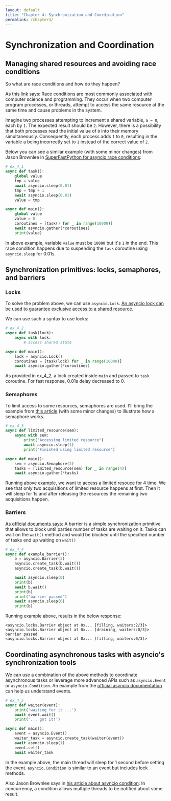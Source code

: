 ```yaml
---
layout: default
title: "Chapter 4: Synchronization and Coordination"
permalink: /chapter4/
---
```


# Synchronization and Coordination
## Managing shared resources and avoiding race conditions
So what are race conditions and how do they happen?

As [this link](https://www.techtarget.com/searchstorage/definition/race-condition) says:
Race conditions are most commonly associated with computer science and programming. 
They occur when two computer program processes, or threads,
attempt to access the same resource at the same time and cause problems in the system.

Imagine two processes attempting to increment a shared variable, `a = 0`, each by `1`. 
The expected result should be `2`. 
However, there is a possibility that both processes read the initial value of `0` into their memory simultaneously. 
Consequently, each process adds `1` to `0`,
resulting in the variable a being incorrectly set to `1` instead of the correct value of `2`.

Below you can see a similar example (with some minor changes) from Jason Brownlee in 
[SuperFastPython for asyncio race conditions](https://superfastpython.com/asyncio-race-conditions/):
```python
# ex_4_1
async def task():
    global value
    tmp = value
    await asyncio.sleep(0.01)
    tmp = tmp + 1
    await asyncio.sleep(0.01)
    value = tmp

async def main():
    global value
    value = 0
    coroutines = [task() for _ in range(10000)]
    await asyncio.gather(*coroutines)
    print(value)
```
In above example, variable `value` must be `10000` but it's `1` in the end.
This race condition happens due to suspending the `task` coroutine using `asyncio.sleep` for 0.01s.

## Synchronization primitives: locks, semaphores, and barriers
### Locks
To solve the problem above, we can use `asyncio.Lock`.
[An asyncio lock can be used to guarantee exclusive access to a shared resource.](https://docs.python.org/3/library/asyncio-sync.html#asyncio.Lock)

We can use such a syntax to use locks:
```python
# ex_4_2
async def task(lock):
    async with lock:
        # access shared state

async def main():
    lock = asyncio.Lock()
    coroutines = [task(lock) for _ in range(10000)]
    await asyncio.gather(*coroutines)
```
As provided in ex_4_2, a lock created inside `main` and passed to `task` coroutine. 
For fast response, 0.01s delay decreased to 0.

### Semaphores
To limit access to some resources, semaphores are used. 
I'll bring the example from [this article](https://medium.com/@kalmlake/async-io-in-python-sync-primitives-19524a10b9da)
(with some minor changes) to illustrate how a semaphore works.
```python
# ex_4_3
async def limited_resource(sem):
    async with sem:
        print("Accessing limited resource")
        await asyncio.sleep(1)
        print("Finished using limited resource")

async def main():
    sem = asyncio.Semaphore(2)
    tasks = [limited_resource(sem) for _ in range(4)]
    await asyncio.gather(*tasks)
```
Running above example, we want to access a limited resouce for 4 time. 
We see that only two acquisitions of limited resource happens at first. 
Then it will sleep for 1s and after releasing the resources the remaining two acquisitions happen.

### Barriers
[As official documents says:](https://docs.python.org/3/library/asyncio-sync.html#asyncio.Barrier) 
A barrier is a simple synchronization primitive that allows to block until parties number of tasks are waiting on it.
Tasks can wait on the `wait()` method and would be blocked until the specified number of tasks end up waiting on `wait()`

```python
# ex_4_4
async def example_barrier():
    b = asyncio.Barrier(3)
    asyncio.create_task(b.wait())
    asyncio.create_task(b.wait())

    await asyncio.sleep(0)
    print(b)
    await b.wait()
    print(b)
    print("barrier passed")
    await asyncio.sleep(0)
    print(b)
```
Running example above, results in the below response:
```shell
<asyncio.locks.Barrier object at 0x... [filling, waiters:2/3]>
<asyncio.locks.Barrier object at 0x... [draining, waiters:0/3]>
barrier passed
<asyncio.locks.Barrier object at 0x... [filling, waiters:0/3]>
```

## Coordinating asynchronous tasks with asyncio's synchronization tools
We can use a combination of the above methods to coordinate asynchronous tasks or 
leverage more advanced APIs such as `asyncio.Event` or `asyncio.Condition`. 
An example from the [official asyncio documentation](https://docs.python.org/3/library/asyncio-sync.html#asyncio.Event)
can help us understand events.


```python
# ex_4_5
async def waiter(event):
    print('waiting for it ...')
    await event.wait()
    print('... got it!')

async def main():
    event = asyncio.Event()
    waiter_task = asyncio.create_task(waiter(event))
    await asyncio.sleep(1)
    event.set()
    await waiter_task
```
In the example above, the main thread will sleep for 1 second before setting the event. 
`asyncio.Condition` is similar to an event but includes lock methods. <br>

Also Jason Brownlee says in 
[his article about asyncio condition](https://superfastpython.com/asyncio-condition-variable/#What_is_an_Asyncio_Condition_Variable):
In concurrency, a condition allows multiple threads to be notified about some result.
